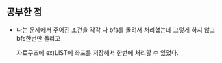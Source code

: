 
## 공부한 점

- 나는 문제에서 주어진 조건을 각각 다 bfs를 돌려서 처리했는데 그렇게 하지 않고 bfs한번만 돌리고

  자료구조에 ex)LIST에 좌표를 저장해서 한번에 처리할 수 있었다.
